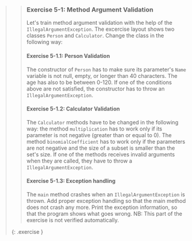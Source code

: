 >> ### Exercise 5-1: Method Argument Validation
>>
>> Let's train method argument validation with the help of the `IllegalArgumentException`. The excercise layout shows two classes `Person` and `Calculator`. Change the class in the following way:
>>
>> #### Exercise 5-1.1: Person Validation
>>
>> The constructor of `Person` has to make sure its parameter's `Name` variable is not null, empty, or longer than 40 characters. The age has also to be between 0-120. If one of the conditions above are not satisfied, the constructor has to throw an `IllegalArgumentException`.
>>
>> #### Exercise 5-1.2: Calculator Validation
>>
>> The `Calculator` methods have to be changed in the following way: the method `multiplication` has to work only if its parameter is not negative (greater than or equal to 0). The method `binomialCoefficient` has to work only if the parameters are not negative and the size of a subset is smaller than the set's size. If one of the methods receives invalid arguments when they are called, they have to throw a `IllegalArgumentException`.
>>
>> #### Exercise 5-1.3: Exception handling
>> The `main` method crashes when an `IllegalArgumentException` is thrown.
>> Add proper exception handling so that the main method does not crash any more.
>> Print the exception information, so that the program shows what goes wrong.
>> NB: This part of the exercise is not verified automatically.
>>
>{: .exercise }